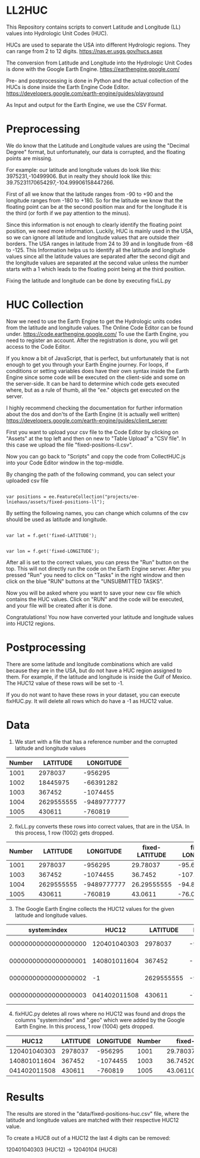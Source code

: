 # LL2HUC

This Repository contains scripts to convert Latitude and Longitude (LL) values into Hydrologic Unit Codes (HUC).

HUCs are used to separate the USA into different Hydrologic regions. They can range from 2 to 12 digits. https://nas.er.usgs.gov/hucs.aspx

The conversion from Latitude and Longitude into the Hydrologic Unit Codes is done with the Google Earth Engine. https://earthengine.google.com/

Pre- and postprocessing is done in Python and the actual collection of the HUCs is done inside the Earth Engine Code Editor. https://developers.google.com/earth-engine/guides/playground

As Input and output for the Earth Engine, we use the CSV Format.

# Preprocessing

We do know that the Latitude and Longitude values are using the "Decimal Degree" format, but unfortunately, our data is corrupted, and the floating points are missing.

For example: our latitude and longitude values do look like this: 3975231,-10499906. But in realty they should look like this: 39.75231170654297,-104.99906158447266.

First of all we know that the latitude ranges from -90 to +90 and the longitude ranges from -180 to +180. So for the latitude we know that the floating point can be at the second position max and for the longitude it is the third (or forth if we pay attention to the minus).

Since this information is not enough to clearly identify the floating point position, we need more information. Luckily, HUC is mainly used in the USA, so we can ignore all latitude and longitude values that are outside their borders. The USA ranges in latitude from 24 to 39 and in longitude from -68 to -125. This Information helps us to identify all the latitude and longitude values since all the latitude values are separated after the second digit and the longitude values are separated at the second value unless the number starts with a 1 which leads to the floating point being at the third position.

Fixing the latitude and longitude can be done by executing fixLL.py

# HUC Collection

Now we need to use the Earth Engine to get the Hydrologic units codes from the latitude and longitude values. The Online Code Editor can be found under. https://code.earthengine.google.com/
To use the Earth Engine, you need to register an account. After the registration is done, you will get access to the Code Editor.

If you know a bit of JavaScript, that is perfect, but unfortunately that is not enough to get you through your Earth Engine journey. For loops, if conditions or setting variables does have their own syntax inside the Earth Engine since some code will be executed on the client-side and some on the server-side. It can be hard to determine which code gets executed where, but as a rule of thumb, all the "ee." objects get executed on the server.

I highly recommend checking the documentation for further information about the dos and don'ts of the Earth Engine (it is actually well written) https://developers.google.com/earth-engine/guides/client_server

First you want to upload your csv file to the Code Editor by clicking on "Assets" at the top left and then on new to "Table Upload" a "CSV file". In this case we upload the file "fixed-positions-ll.csv".

Now you can go back to "Scripts" and copy the code from CollectHUC.js into your Code Editor window in the top-middle.

By changing the path of the following command, you can select your uploaded csv file

<code>
var positions = ee.FeatureCollection("projects/ee-lniehaus/assets/fixed-positions-ll");
</code>

By setting the following names, you can change which columns of the csv should be used as latitude and longitude.

<code>
var lat = f.get('fixed-LATITUDE');

var lon = f.get('fixed-LONGITUDE');
</code>

After all is set to the correct values, you can press the "Run" button on the top. This will not directly run the code on the Earth Engine server. After you pressed "Run" you need to click on "Tasks" in the right window and then click on the blue "RUN" buttons at the "UNSUBMITTED TASKS".

Now you will be asked where you want to save your new csv file which contains the HUC values. Click on "RUN" and the code will be executed, and your file will be created after it is done.

Congratulations! You now have converted your latitude and longitude values into HUC12 regions.

# Postprocessing

There are some latitude and longitude combinations which are valid because they are in the USA, but do not have a HUC region assigned to them. For example, if the latitude and longitude is inside the Gulf of Mexico. The HUC12 value of these rows will be set to -1.

If you do not want to have these rows in your dataset, you can execute fixHUC.py. It will delete all rows which do have a -1 as HUC12 value.

# Data

1. We start with a file that has a reference number and the corrupted latitude and longitude values

| Number | LATITUDE   | LONGITUDE   |
| ------ | ---------- | ----------- |
| 1001   | 2978037    | -956295     |
| 1002   | 18445975   | -66391282   |
| 1003   | 367452     | -1074455    |
| 1004   | 2629555555 | -9489777777 |
| 1005   | 430611     | -760819     |

2. fixLL.py converts these rows into correct values, that are in the USA. In this process, 1 row (1002) gets dropped.

| Number | LATITUDE   | LONGITUDE   | fixed-LATITUDE | fixed-LONGITUDE |
| ------ | ---------- | ----------- | -------------- | --------------- |
| 1001   | 2978037    | -956295     | 29.78037       | -95.6295        |
| 1003   | 367452     | -1074455    | 36.7452        | -107.4455       |
| 1004   | 2629555555 | -9489777777 | 26.29555555    | -94.89777777    |
| 1005   | 430611     | -760819     | 43.0611        | -76.0819        |

3. The Google Earth Engine collects the HUC12 values for the given latitude and longitude values.

| system:index         | HUC12        | LATITUDE   | LONGITUDE   | Number | fixed-LATITUDE     | fixed-LONGITUDE     | .geo                                   |
| -------------------- | ------------ | ---------- | ----------- | ------ | ------------------ | ------------------- | -------------------------------------- |
| 00000000000000000000 | 120401040303 | 2978037    | -956295     | 1001   | 29.780370712280273 | -95.62950134277344  | {"type":"MultiPoint","coordinates":[]} |
| 00000000000000000001 | 140801011604 | 367452     | -1074455    | 1003   | 36.745201110839844 | -107.44550323486328 | {"type":"MultiPoint","coordinates":[]} |
| 00000000000000000002 | -1           | 2629555555 | -9489777777 | 1004   | 26.29555555        | -94.89777777        | {"type":"MultiPoint","coordinates":[]} |
| 00000000000000000003 | 041402011508 | 430611     | -760819     | 1005   | 43.061100006103516 | -76.08190155029297  | {"type":"MultiPoint","coordinates":[]} |

4. fixHUC.py deletes all rows where no HUC12 was found and drops the columns "system:index" and ".geo" which were added by the Google Earth Engine. In this process, 1 row (1004) gets dropped.

| HUC12        | LATITUDE | LONGITUDE | Number | fixed-LATITUDE     | fixed-LONGITUDE     |
| ------------ | -------- | --------- | ------ | ------------------ | ------------------- |
| 120401040303 | 2978037  | -956295   | 1001   | 29.780370712280273 | -95.62950134277344  |
| 140801011604 | 367452   | -1074455  | 1003   | 36.745201110839844 | -107.44550323486328 |
| 041402011508 | 430611   | -760819   | 1005   | 43.061100006103516 | -76.08190155029297  |

# Results

The results are stored in the "data/fixed-positions-huc.csv" file, where the latitude and longitude values are matched with their respective HUC12 value.

To create a HUC8 out of a HUC12 the last 4 digits can be removed:

120401040303 (HUC12) -> 12040104 (HUC8)
